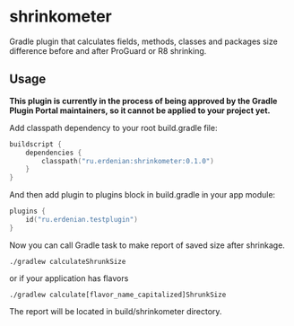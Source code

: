 # shrinkometer

Gradle plugin that calculates fields, methods, classes and packages size difference before and after ProGuard or R8 shrinking.

## Usage

**This plugin is currently in the process of being approved by the Gradle Plugin Portal maintainers, so it cannot be applied to your project yet.**

Add classpath dependency to your root build.gradle file:
```kotlin
buildscript {
    dependencies {
        classpath("ru.erdenian:shrinkometer:0.1.0")
    }
}
```

And then add plugin to plugins block in build.gradle in your app module:
```kotlin
plugins {
    id("ru.erdenian.testplugin")
}
```

Now you can call Gradle task to make report of saved size after shrinkage.
```shell script
./gradlew calculateShrunkSize
```
or if your application has flavors
```shell script
./gradlew calculate[flavor_name_capitalized]ShrunkSize
```

The report will be located in build/shrinkometer directory.
